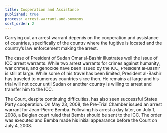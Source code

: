 ```yaml
---
title: Cooperation and Assistance
published: true
process: arrest-warrant-and-summons
sort_order: 2
---
```



Carrying out an arrest warrant depends on the cooperation and assistance of countries, specifically of the country where the fugitive is located and the country’s law enforcement making the arrest.

The case of President of Sudan Omar al-Bashir illustrates well the issue of ICC arrest warrants. While two arrest warrants for crimes against humanity, war crimes, and genocide have been issued by the ICC, President al-Bashir is still at large. While some of his travel has been limited, President al-Bashir has traveled to numerous countries since then. He remains at large and his trial will not occur until Sudan or another country is willing to arrest and transfer him to the ICC.&nbsp;

The Court, despite continuing difficulties, has also seen successful States Party cooperation. On May 23, 2008, the Pre-Trial Chamber issued an arrest warrant for Jean-Pierre Bemba. Following his arrest a day later, on July 1, 2008, a Belgian court ruled that Bemba should be sent to the ICC. The order was executed and Bemba made his initial appearance before the Court on July 4, 2008.